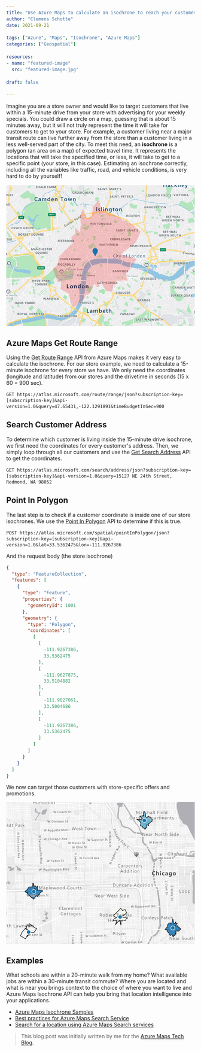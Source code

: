 ```yaml
---
title: "Use Azure Maps to calculate an isochrone to reach your customers"
author: "Clemens Schotte"
date: 2021-09-21

tags: ["Azure", "Maps", "Isochrone", "Azure Maps"]
categories: ["Geospatial"]

resources:
- name: "featured-image"
  src: "featured-image.jpg"

draft: false

---
```


Imagine you are a store owner and would like to target customers that live within a 15-minute drive from your store with advertising for your weekly specials. You could draw a circle on a map, guessing that is about 15 minutes away, but it will not truly represent the time it will take for customers to get to your store. For example, a customer living near a major transit route can live further away from the store than a customer living in a less well-served part of the city. To meet this need, an **isochrone** is a polygon (an area on a map) of expected travel time. It represents the locations that will take the specified time, or less, it will take to get to a specific point (your store, in this case). Estimating an isochrone correctly, including all the variables like traffic, road, and vehicle conditions, is very hard to do by yourself!

![isochrone in London](london.jpg)

## Azure Maps Get Route Range

Using the [Get Route Range](https://docs.microsoft.com/en-us/rest/api/maps/route/get-route-range) API from Azure Maps makes it very easy to calculate the isochrone. For our store example, we need to calculate a 15-minute isochrone for every store we have. We only need the coordinates (longitude and latitude) from our stores and the drivetime in seconds (15 x 60 = 900 sec).

```http
GET https://atlas.microsoft.com/route/range/json?subscription-key=[subscription-key]&api-version=1.0&query=47.65431,-122.1291891&timeBudgetInSec=900
```

## Search Customer Address

To determine which customer is living inside the 15-minute drive isochrone, we first need the coordinates for every customer's address. Then, we simply loop through all our customers and use the [Get Search Address](https://docs.microsoft.com/en-us/rest/api/maps/search/get-search-address) API to get the coordinates.

```http
GET https://atlas.microsoft.com/search/address/json?subscription-key=[subscription-key]&api-version=1.0&query=15127 NE 24th Street, Redmond, WA 98052
```

## Point In Polygon

The last step is to check if a customer coordinate is inside one of our store isochrones. We use the [Point In Polygon](https://docs.microsoft.com/en-us/rest/api/maps/spatial/post-point-in-polygon) API to determine if this is true.

```http
POST https://atlas.microsoft.com/spatial/pointInPolygon/json?subscription-key=[subscription-key]&api-version=1.0&lat=33.5362475&lon=-111.9267386
```

And the request body (the store isochrone)

```json
{
  "type": "FeatureCollection",
  "features": [
    {
      "type": "Feature",
      "properties": {
        "geometryId": 1001
      },
      "geometry": {
        "type": "Polygon",
        "coordinates": [
          [
            [
              -111.9267386,
              33.5362475
            ],
            [
              -111.9627875,
              33.5104882
            ],
            [
              -111.9027061,
              33.5004686
            ],
            [
              -111.9267386,
              33.5362475
            ]
          ]
        ]
      }
    }
  ]
}
```

We now can target those customers with store-specific offers and promotions.

![isochrone in Chicago](chicago.jpg)

## Examples

What schools are within a 20-minute walk from my home? What available jobs are within a 30-minute transit commute? Where you are located and what is near you brings context to the choice of where you want to live and Azure Maps Isochrone API can help you bring that location intelligence into your applications.

* [Azure Maps Isochrone Samples](https://samples.azuremaps.com/?search=Isochrone)
* [Best practices for Azure Maps Search Service](https://docs.microsoft.com/en-us/azure/azure-maps/how-to-use-best-practices-for-search)
* [Search for a location using Azure Maps Search services](https://docs.microsoft.com/en-us/azure/azure-maps/how-to-search-for-address)

> This blog post was initially written by me for the [Azure Maps Tech Blog](https://blog.azuremaps.com).